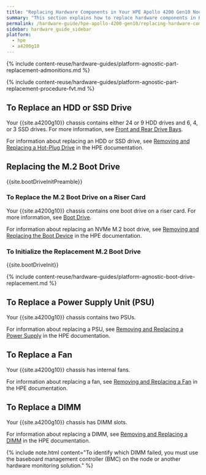 ```yaml
---
title: "Replacing Hardware Components in Your HPE Apollo 4200 Gen10 Nodes"
summary: "This section explains how to replace hardware components in HPE Apollo 4200 Gen10 nodes."
permalink: /hardware-guide/hpe-apollo-4200-gen10/replacing-hardware-components.html
sidebar: hardware_guide_sidebar
platform:
  - hpe
  - a4200g10
---
```


{% include content-reuse/hardware-guides/platform-agnostic-part-replacement-admonitions.md %}

{% include content-reuse/hardware-guides/platform-agnostic-part-replacement-procedure-fvt.md %}

## To Replace an HDD or SSD Drive
Your {{site.a4200g10}} chassis contains either 24 or 9 HDD drives and 6, 4, or 3 SSD drives. For more information, see [Front and Rear Drive Bays](front-rear-drives.html).

For information about replacing an HDD or SSD drive, see [Removing and Replacing a Hot-Plug Drive](https://support.hpe.com/hpesc/public/docDisplay?docId=a00061190en_us&page=GUID-55A7BABF-1B14-4F24-B1EE-359C37873904.html) in the HPE documentation.

## Replacing the M.2 Boot Drive
{{site.bootDriveInitPreamble}}

### To Replace the M.2 Boot Drive on a Riser Card
Your {{site.a4200g10}} chassis contains one boot drive on a riser card. For more information, see [Boot Drive](front-rear-drives.html#boot-drive).

For information about replacing an NVMe M.2 boot drive, see [Removing and Replacing the Boot Device](https://support.hpe.com/hpesc/public/docDisplay?docId=a00061190en_us&docLocale=en_US&page=GUID-64B9C290-9421-4536-BE32-B8F8A1C93669.html) in the HPE documentation.

### To Initialize the Replacement M.2 Boot Drive
{{site.bootDriveInit}}

{% include content-reuse/hardware-guides/platform-agnostic-boot-drive-replacement.md %}

## To Replace a Power Supply Unit (PSU)
Your {{site.a4200g10}} chassis contains two PSUs.

For information about replacing a PSU, see [Removing and Replacing a Power Supply](https://support.hpe.com/hpesc/public/docDisplay?docId=a00061190en_us&docLocale=en_US&page=GUID-A8C03739-A4DA-4E40-994E-7201266E21AC.html) in the HPE documentation.

## To Replace a Fan
Your {{site.a4200g10}} chassis has internal fans.

For information about replacing a fan, see [Removing and Replacing a Fan](https://support.hpe.com/hpesc/public/docDisplay?docId=a00061190en_us&docLocale=en_US&page=GUID-4F9989B8-CE22-4157-8D33-3AF50664B6DE.html) in the HPE documentation.

## To Replace a DIMM
Your {{site.a4200g10}} chassis has DIMM slots.

For information about replacing a DIMM, see [Removing and Replacing a DIMM](https://support.hpe.com/hpesc/public/docDisplay?docId=a00061190en_us&page=GUID-8DE43667-C4BC-468E-9E6F-59855C1FDF18.html) in the HPE documentation.

{% include note.html content="To identify which DIMM failed, you must use the baseboard management controller (BMC) on the node or another hardware monitoring solution." %}
